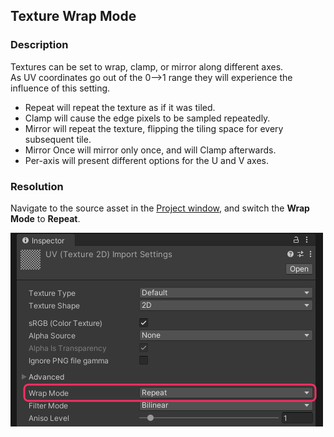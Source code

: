 ## Texture Wrap Mode
### Description
Textures can be set to wrap, clamp, or mirror along different axes.  
As UV coordinates go out of the 0⟶1 range they will experience the influence of this setting.  
- Repeat will repeat the texture as if it was tiled.  
- Clamp will cause the edge pixels to be sampled repeatedly.  
- Mirror will repeat the texture, flipping the tiling space for every subsequent tile.  
- Mirror Once will mirror only once, and will Clamp afterwards.  
- Per-axis will present different options for the U and V axes.  

### Resolution
Navigate to the source asset in the [Project window](https://docs.unity3d.com/Manual/ProjectView.html), and switch the **Wrap Mode** to **Repeat**.  

![Wrap Mode Dropdown](wrap-mode.png)  
